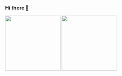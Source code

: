 ### Hi there 👋 

<a href="https://github.com/evsamsonov">
  <img height="180em" src="https://github-readme-stats-eight-theta.vercel.app/api?username=evsamsonov&show_icons=true&theme=vue&include_all_commits=true&count_private=true&disable_animations=true" />
  <img height="180em" src="https://github-readme-stats.vercel.app/api/top-langs/?username=evsamsonov&layout=compact&theme=vue" />
</a>

<!--
**evsamsonov/evsamsonov** is a ✨ _special_ ✨ repository because its `README.md` (this file) appears on your GitHub profile.

Here are some ideas to get you started:

- 🔭 I’m currently working on ...
- 🌱 I’m currently learning ...
- 👯 I’m looking to collaborate on ...
- 🤔 I’m looking for help with ...
- 💬 Ask me about ...
- 📫 How to reach me: ...
- 😄 Pronouns: ...
- ⚡ Fun fact: ...
-->
